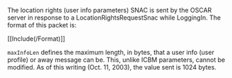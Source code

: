 The location rights (user info parameters) SNAC is sent by the OSCAR server in response to a LocationRightsRequestSnac while LoggingIn. The format of this packet is:

[[Include(/Format)]]

`maxInfoLen` defines the maximum length, in bytes, that a user info (user profile) or away message can be. This, unlike ICBM parameters, cannot be modified. As of this writing (Oct. 11, 2003), the value sent is 1024 bytes.